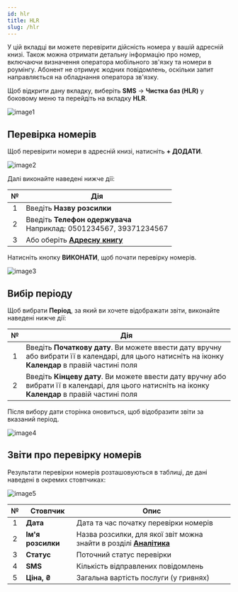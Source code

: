```yaml
---
id: hlr
title: HLR
slug: /hlr
---
```


У цій вкладці ви можете перевірити дійсність номера у вашій адресній книзі. Також можна отримати детальну інформацію про номер, включаючи визначення оператора мобільного зв'язку та номери в роумінгу. Абонент не отримує жодних повідомлень, оскільки запит направляється на обладнання оператора зв'язку.

Щоб відкрити дану вкладку, виберіть **SMS** → **Чистка баз (HLR)** у боковому меню та перейдіть на вкладку **HLR**.

![image1](/img/uk/sms_hlr_hlr/image1.png)

## Перевірка номерів

Щоб перевірити номери в адресній книзі, натисніть **+ ДОДАТИ**.

![image2](/img/uk/sms_hlr_hlr/image2.png)

Далі виконайте наведені нижче дії:

|  №  | Дія |
| :-: | --- |
| 1 | Введіть **Назву розсилки** |
| 2 | Введіть **Телефон одержувача** <br/> Наприклад: 0501234567, 39371234567 |
| 3 | Або оберіть [**Адресну книгу**](../address_book/recipients.md) |

Натисніть кнопку **ВИКОНАТИ**, щоб почати перевірку номерів.

![image3](/img/uk/sms_hlr_hlr/image3.png)

## Вибір періоду

Щоб вибрати **Період**, за який ви хочете відображати звіти, виконайте наведені нижче дії:

|  №  | Дія |
| :-: | --- |
| 1 | Введіть **Початкову дату**. Ви можете ввести дату вручну або вибрати її в календарі, для цього натисніть на іконку **Календар** в правій частині поля |
| 2 | Введіть **Кінцеву дату**. Ви можете ввести дату вручну або вибрати її в календарі, для цього натисніть на іконку **Календар** в правій частині поля |

Після вибору дати сторінка оновиться, щоб відобразити звіти за вказаний період.

![image4](/img/uk/sms_hlr_hlr/image4.png)

## Звіти про перевірку номерів

Результати перевірки номерів розташовуються в таблиці, де дані наведені в окремих стовпчиках:

![image5](/img/uk/sms_hlr_hlr/image5.png)

|  №  | Стовпчик | Опис |
| :-: | -------- | ---- |
| 1 | **Дата** | Дата та час початку перевірки номерів |
| 2 | **Ім'я розсилки** | Назва розсилки, для якої звіт можна знайти в розділі [**Аналітика**](../reports/bulk_sms_reports.md) |
| 3 | **Статус** | Поточний статус перевірки |
| 4 | **SMS** | Кількість відправлених повідомлень |
| 5 | **Ціна, ₴** | Загальна вартість послуги (у гривнях) |
